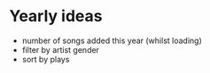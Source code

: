 # Yearly ideas

- number of songs added this year (whilst loading)
- filter by artist gender
- sort by plays
